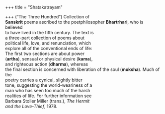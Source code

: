 +++
title = "Shatakatrayam"

+++
(“The Three Hundred”) Collection of  
**Sanskrit** poems ascribed to the poetphilosopher **Bhartrhari**, who is believed  
to have lived in the fifth century. The text is  
a three-part collection of poems about  
political life, love, and renunciation, which  
explore all of the conventional ends of life:  
The first two sections are about power  
(**artha**), sensual or physical desire (**kama**),  
and righteous action (**dharma**), whereas  
the final section is concerned with liberation of the soul (**moksha**). Much of the  
poetry carries a cynical, slightly bitter  
tone, suggesting the world-weariness of a  
man who has seen too much of the harsh  
realities of life. For further information see  
Barbara Stoller Miller (trans.), *The Hermit*  
*and the Love-Thief*, 1978.